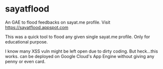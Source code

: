 # sayatflood
An GAE to flood feedbacks on sayat.me profile. Visit https://sayatflood.appspot.com

This was a quick tool to flood any given single sayat.me profile.
Only for educational purpose.

I know many XSS vuln might be left open due to dirty coding.
But heck...this works.
can be deployed on Google Cloud's App Engine without giving any penny or even card.
